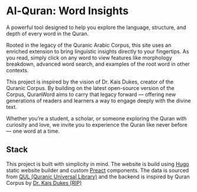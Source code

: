 # Al-Quran: Word Insights

A powerful tool designed to help you explore the language, structure, and depth of every word in the Quran.

Rooted in the legacy of the Quranic Arabic Corpus, this site uses an enriched extension to bring linguistic insights directly to your fingertips. As you read, simply click on any word to view features like morphology breakdown, advanced word search, and examples of the root word in other contexts.

This project is inspired by the vision of Dr. Kais Dukes, creator of the Quranic Corpus. By building on the latest open-source version of the Corpus, QuranWord aims to carry that legacy forward — offering new generations of readers and learners a way to engage deeply with the divine text.

Whether you’re a student, a scholar, or someone exploring the Quran with curiosity and love, we invite you to experience the Quran like never before — one word at a time.

## Stack

This project is built with simplicity in mind. The website is build using [Hugo](https://gohugo.io/) static website builder and custom [Preact](https://preactjs.com/) components. The data is sourced from [QUL (Quranic Universal Library)](https://qul.tarteel.ai/) and the backend is inspired by Quran Corpus by [Dr. Kais Dukes (RIP)](https://corpus.quran.com/)


